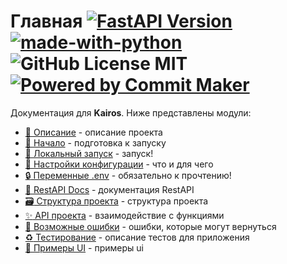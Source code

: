 # Главная [![FastAPI Version](https://img.shields.io/badge/FastAPI-Ver-009485.svg)](https://github.com/sashayerty/kairos-fastapi) [![made-with-python](https://img.shields.io/badge/Made%20with-Flask-orange.svg)](https://flask.palletsprojects.com/en/stable/) ![GitHub License MIT](https://img.shields.io/badge/license-MIT-orange.svg) [![Powered by Commit Maker](https://shields.io/badge/Powered_by-Commit_Maker-orange)](https://github.com/Sashayerty/commit_maker)

Документация для **Kairos**. Ниже представлены модули:

- [:tada: Описание](./description.md) - описание проекта
- [:memo: Начало](./getting_started.md) - подготовка к запуску
- [:rocket: Локальный запуск](./local_setup.md) - запуск!
- [:wrench: Настройки конфигурации](./config_settings.md) - что и для чего
- [:lock: Переменные .env](./dotenv_variables.md) - обязательно к прочтению!
- [:dizzy: RestAPI Docs](./restapi.md) - документация RestAPI
- [:card_file_box: Структура проекта](./structure.md) - структура проекта
- [:sparkles: API проекта](./api.md) - взаимодействие с функциями
- [:rotating_light: Возможные ошибки](./exceptions.md) - ошибки, которые могут вернуться
- [:recycle: Тестирование](./tests.md) - описание тестов для приложения
- [:art: Примеры UI](./ui_examples.md) - примеры ui
